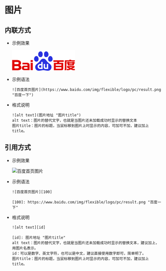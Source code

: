 # 图片

## 内联方式

- 示例效果

  ![百度首页图片](assets/images/result.png "百度一下") 

- 示例语法

  ```
  ![百度首页图片](https://www.baidu.com/img/flexible/logo/pc/result.png "百度一下")
  ```

- 格式说明

  ```
  ![alt text](图片地址 "图片title")
  alt text：图片的替代文字，也就是当图片还未加载成功时显示的替换文本
  图片title：图片的标题，当鼠标移到图片上时显示的内容，可加可不加，建议加上title。
  ```

## 引用方式

- 示例效果

  ![百度首页图片][100] 

  [100]: https://www.baidu.com/img/flexible/logo/pc/result.png "百度一下"

- 示例语法

  ```
  ![百度首页图片][100] 

  [100]: https://www.baidu.com/img/flexible/logo/pc/result.png "百度一下"
  ```

- 格式说明

  ```
  ![alt text][id] 
  
  [id]: 图片地址 "图片title"
  alt text：图片的替代文字，也就是当图片还未加载成功时显示的替换文本，建议加上，用图片名表示。
  id：可以是数字、英文字符，也可以是中文，建议直接使用数字即可，简单明了。
  图片title：图片的标题，当鼠标移到图片上时显示的内容，可加可不加，建议加上title。
  ```
